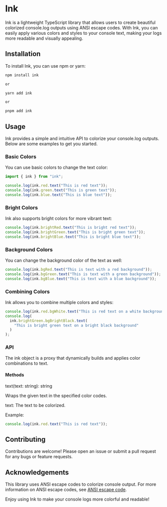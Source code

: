 # Ink

Ink is a lightweight TypeScript library that allows users to create beautiful colorized console.log outputs using ANSI escape codes. With Ink, you can easily apply various colors and styles to your console text, making your logs more readable and visually appealing.

## Installation

To install Ink, you can use npm or yarn:

```sh
npm install ink

or

yarn add ink

or

pnpm add ink
```

## Usage

Ink provides a simple and intuitive API to colorize your console.log outputs. Below are some examples to get you started.

### Basic Colors

You can use basic colors to change the text color:

```js
import { ink } from "ink";

console.log(ink.red.text("This is red text"));
console.log(ink.green.text("This is green text"));
console.log(ink.blue.text("This is blue text"));
```

### Bright Colors

Ink also supports bright colors for more vibrant text:

```js
console.log(ink.brightRed.text("This is bright red text"));
console.log(ink.brightGreen.text("This is bright green text"));
console.log(ink.brightBlue.text("This is bright blue text"));
```

### Background Colors

You can change the background color of the text as well:

```js
console.log(ink.bgRed.text("This is text with a red background"));
console.log(ink.bgGreen.text("This is text with a green background"));
console.log(ink.bgBlue.text("This is text with a blue background"));
```

### Combining Colors

Ink allows you to combine multiple colors and styles:

```js
console.log(ink.red.bgWhite.text("This is red text on a white background"));
console.log(
  ink.brightGreen.bgBrightBlack.text(
    "This is bright green text on a bright black background"
  )
);
```

### API

The ink object is a proxy that dynamically builds and applies color combinations to text.

#### Methods

text(text: string): string

Wraps the given text in the specified color codes.

text: The text to be colorized.

Example:

```js
console.log(ink.red.text("This is red text"));
```

## Contributing

Contributions are welcome! Please open an issue or submit a pull request for any bugs or feature requests.

## Acknowledgements

This library uses ANSI escape codes to colorize console output. For more information on ANSI escape codes, see [ANSI escape code](https://en.wikipedia.org/wiki/ANSI_escape_code).

Enjoy using Ink to make your console logs more colorful and readable!
